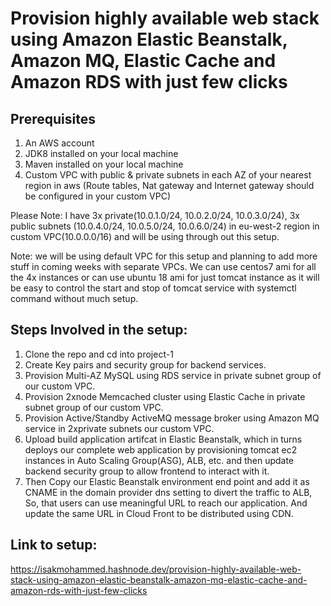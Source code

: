 # Provision highly available web stack using Amazon Elastic Beanstalk, Amazon MQ, Elastic Cache and Amazon RDS with just few clicks
## Prerequisites
1. An AWS account
2. JDK8 installed on your local machine
3. Maven installed on your local machine
4. Custom VPC with public & private subnets in each AZ of your nearest region in aws (Route tables, Nat gateway and Internet gateway should be configured in your custom VPC)

Please Note: I have 3x private(10.0.1.0/24, 10.0.2.0/24, 10.0.3.0/24), 3x public subnets (10.0.4.0/24, 10.0.5.0/24, 10.0.6.0/24) in eu-west-2 region in custom VPC(10.0.0.0/16) and will be using through out this setup.

Note: we will be using default VPC for this setup and planning to add more stuff in coming weeks with separate VPCs. We can use centos7 ami for all the 4x instances or can use ubuntu 18 ami for just tomcat instance as it will be easy to control the start and stop of tomcat service with systemctl command without much setup.
## Steps Involved in the setup:
1. Clone the repo and cd into project-1
2. Create Key pairs and security group for backend services.
3. Provision Multi-AZ MySQL using RDS service in private subnet group of our custom VPC.
4. Provision 2xnode Memcached cluster using Elastic Cache in private subnet group of our custom VPC.
5. Provision Active/Standby ActiveMQ message broker using Amazon MQ service in 2xprivate subnets our custom VPC.
6. Upload build application artifcat in Elastic Beanstalk, which in turns deploys our complete web application by provisioning tomcat ec2 instances in Auto Scaling Group(ASG), ALB, etc. and then update backend security group to allow frontend to interact with it.
7. Then Copy our Elastic Beanstalk environment end point and add it as CNAME in the domain provider dns setting to divert the traffic to ALB, So, that users can use meaningful URL to reach our application. And update the same URL in Cloud Front to be distributed using CDN.

## Link to setup:

https://isakmohammed.hashnode.dev/provision-highly-available-web-stack-using-amazon-elastic-beanstalk-amazon-mq-elastic-cache-and-amazon-rds-with-just-few-clicks

